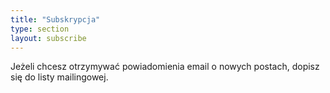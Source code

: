 ```yaml
---
title: "Subskrypcja"
type: section
layout: subscribe
---
```

Jeżeli chcesz otrzymywać powiadomienia email o nowych postach, dopisz się do listy mailingowej.
